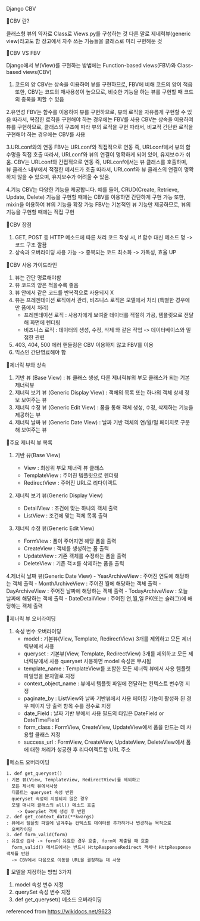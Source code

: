 Django CBV

📌CBV 란?

클래스형 뷰의 약자로 Class로 Views.py를 구성하는 것
다른 말로 제네릭뷰(generic view)라고도 함
장고에서 자주 쓰는 기능들을 클래스로 미리 구현해둔 것

📌CBV VS FBV

Django에서 뷰(View)를 구현하는 방법에는 Function-based views(FBV)와 Class-based views(CBV)

1. 코드의 양
   CBV는 상속을 이용하여 뷰를 구현하므로, FBV에 비해 코드의 양이 적음
   또한, CBV는 코드의 재사용성이 높으므로, 비슷한 기능을 하는 뷰를 구현할 때 코드의 중복을 피할 수 있음

2.유연성
FBV는 함수를 이용하여 뷰를 구현하므로, 뷰의 로직을 자유롭게 구현할 수 있음
따라서, 복잡한 로직을 구현해야 하는 경우에는 FBV를 사용
CBV는 상속을 이용하여 뷰를 구현하므로, 클래스의 구조에 따라 뷰의 로직을 구현
따라서, 비교적 간단한 로직을 구현해야 하는 경우에는 CBV를 사용

3.URLconf와의 연동
FBV는 URLconf와 직접적으로 연동 즉, URLconf에서 뷰의 함수명을 직접 호출
따라서, URLconf와 뷰의 연결이 명확하게 되어 있어, 유지보수가 쉬움.
CBV는 URLconf와 간접적으로 연동 즉, URLconf에서는 뷰 클래스를 호출하며, 뷰 클래스 내부에서 적절한 메서드가 호출
따라서, URLconf와 뷰 클래스의 연결이 명확하지 않을 수 있으며, 유지보수가 어려울 수 있음.

4.기능
CBV는 다양한 기능을 제공합니다. 예를 들어, CRUD(Create, Retrieve, Update, Delete) 기능을 구현할 때에는 CBV를 이용하면 간단하게 구현 가능
또한, mixin을 이용하여 뷰의 기능을 확장 가능
FBV는 기본적인 뷰 기능만 제공하므로, 뷰의 기능을 구현할 때에는 직접 구현

📌CBV 장점

1. GET, POST 등 HTTP 메소드에 따른 처리 코드 작성 시, if 함수 대신 메소드 명
   -> 코드 구조 깔끔
2. 상속과 오버라이딩 사용 가능
   -> 중복되는 코드 최소화
   -> 가독성, 효율 UP

📌CBV 사용 가이드라인

1. 뷰는 간단 명료해야함
2. 뷰 코드의 양은 적을수록 좋음
3. 뷰 안에서 같은 코드를 반복적으로 사용되지 X
4. 뷰는 프레젠테이션 로직에서 관리, 비즈니스 로직은 모델에서 처리 (특별한 경우에만 폼에서 처리)
   - 프레젠테이션 로직 : 사용자에게 보여줄 데이터를 적절히 가공, 템플릿으로 전달해 화면에 렌더링
   - 비즈니스 로직 : 데이터의 생성, 수정, 삭제 와 같은 작업 -> 데이터베이스와 밀접한 관련
5. 403, 404, 500 에러 핸들링은 CBV 이용하지 않고 FBV를 이용
6. 믹스인 간단명료해야 함

📌제너릭 뷰와 상속

1. 기반 뷰 (Base View)
   : 뷰 클래스 생성, 다른 제너릭뷰의 부모 클래스가 되는 기본 제너릭뷰
2. 제너릭 보기 뷰 (Generic Display View)
   : 객체의 목록 또는 하나의 객체 상세 정보 보여주는 뷰
3. 제너릭 수정 뷰 (Generic Edit View)
   : 폼을 통해 객체 생성, 수정, 삭제하는 기능을 제공하는 뷰
4. 제너릭 날짜 뷰 (Generic Date View)
   : 날짜 기반 객체의 연/월/일 페이지로 구분해 보여주는 뷰

📌주요 제너릭 뷰 목록

1. 기반 뷰(Base View)

   - View : 최상위 부모 제너릭 뷰 클래스
   - TemplateView : 주어진 템플릿으로 렌더링
   - RedirectView : 주어진 URL로 리다이렉트

2. 제너릭 보기 뷰(Generic Display View)

   - DetailView : 조건에 맞는 하나의 객체 출력
   - ListView : 조건에 맞는 객체 목록 출력

3. 제너릭 수정 뷰(Generic Edit View)
   - FormView : 폼이 주어지면 해당 폼을 출력
   - CreateView : 객체를 생성하는 폼 출력
   - UpdateView : 기존 객체를 수정하는 폼을 출력
   - DeleteView : 기존 객ㅊ를 삭제하는 폼을 출력

4.제너릭 날짜 뷰(Generic Date View) - YearArchiveView : 주어진 연도에 해당하는 객체 출력 - MonthArchiveView : 주어진 월에 해당하는 객체 출력 - DayArchiveView : 주어진 날짜에 해당하는 객체 출력 - TodayArchiveView : 오늘 날짜에 해당하는 객체 출력 - DateDetailView : 주어진 연,월,일 PK(또는 슬러그)에 해당하는 객체 출력

📌제너릭 뷰 오버라이딩

1. 속성 변수 오버라이딩
   - model : 기본뷰(View, Template, RedirectView) 3개를 제외하고
     모든 제너릭뷰에서 사용
   - queryset : 기본뷰(View, Template, RedirectView) 3개를 제외하고
     모든 제너릭뷰에서 사용
     queryset 사용하면 model 속성은 무시됨
   - template_name : TemplateView를 포함한 모든 제너릭 뷰에서 사용
     템플릿 파일명을 문자열로 지정
   - context_object_name : 뷰에서 템플릿 파일에 전달하는 컨텍스트 변수명 지정
   - paginate_by : ListView와 날짜 기반뷰에서 사용
     페이징 기능이 활성화 된 경우 페이지 당 출력 항목 수를 정수로 지정
   - date_Field : 날짜 기반 뷰에서 사용
     필드의 타입은 DateField or DateTimeField
   - form_class : FormView, CreateView, UpdateView에서 폼을 만드는 데 사용할
     클래스 지정
   - success_url : FormView, CreateView, UpdateView, DeleteView에서
     폼에 대한 처리가 성공한 후 리다이렉트할 URL 주소

📌메소드 오버라이딩

    1. def get_queryset()
    : 기본 뷰(View, TemplateView, RedirectView)를 제외하고
      모든 제너릭 뷰에서사용
      디폴트는 queryset 속성 반환
      queryset 속성이 지정되지 않은 경우
      모델 매니저 클래스의 all() 메소드 호출
        -> QuerySet 객체 생성 후 반환
    2. def get_context_data(**kwargs)
    : 뷰에서 템플릿 파일에 넘겨주는 컨텍스트 데이터를 추가하거나 변경하는 목적으로
      오버라이딩
    3. def form_valid(form)
    : 유효성 검사 -> form이 유효한 경우 호출, form이 제출될 때 호출
      form_valid() 메서드에서는 반드시 HttpResponseRedirect 객체나 HttpResponse 객체를 반환
      -> CBV에서 다음으로 이동할 URL을 결정하는 데 사용

📌 모델을 지정하는 방법 3가지

1. model 속성 변수 지정
2. querySet 속성 변수 지정
3. def get_queryset() 메소드 오버라이딩

referenced from https://wikidocs.net/9623
